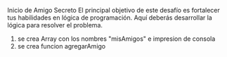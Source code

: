 Inicio de Amigo Secreto
El principal objetivo de este desafío es fortalecer tus habilidades en lógica de programación. Aquí deberás desarrollar la lógica para resolver el problema.

1. se crea Array con los nombres "misAmigos" e impresion de consola
2. se crea funcion agregarAmigo
